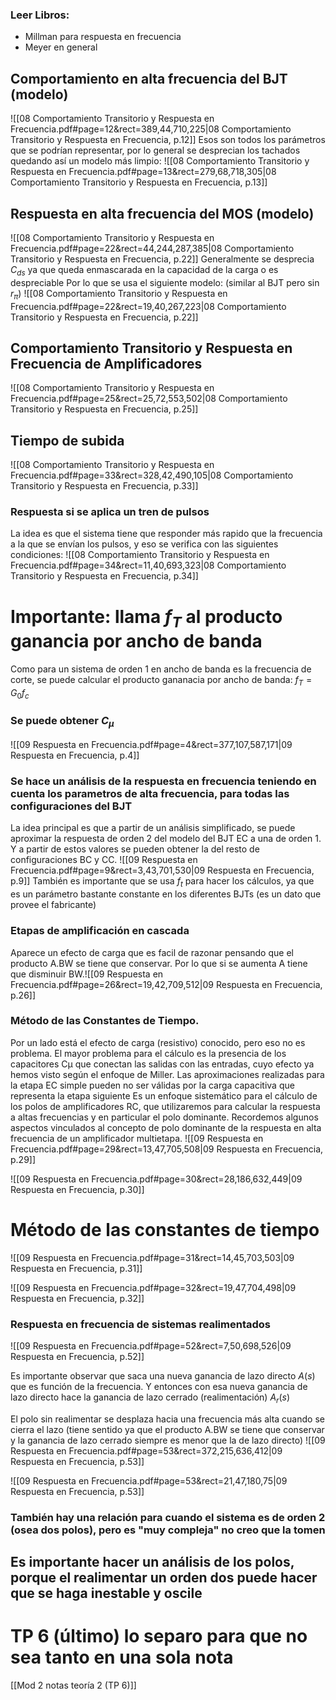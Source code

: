 ### Leer Libros:
- Millman para respuesta en frecuencia
- Meyer en general
## Comportamiento en alta frecuencia del BJT (modelo)
![[08 Comportamiento Transitorio y Respuesta en Frecuencia.pdf#page=12&rect=389,44,710,225|08 Comportamiento Transitorio y Respuesta en Frecuencia, p.12]]
Esos son todos los parámetros que se podrían representar, por lo general se desprecian los tachados quedando así un modelo más limpio:
![[08 Comportamiento Transitorio y Respuesta en Frecuencia.pdf#page=13&rect=279,68,718,305|08 Comportamiento Transitorio y Respuesta en Frecuencia, p.13]]

## Respuesta en alta frecuencia del MOS (modelo)
![[08 Comportamiento Transitorio y Respuesta en Frecuencia.pdf#page=22&rect=44,244,287,385|08 Comportamiento Transitorio y Respuesta en Frecuencia, p.22]]
Generalmente se desprecia $C_{ds}$ ya que queda enmascarada en la capacidad de la carga o es despreciable
Por lo que se usa el siguiente modelo: (similar al BJT pero sin $r_{\pi}$)
![[08 Comportamiento Transitorio y Respuesta en Frecuencia.pdf#page=22&rect=19,40,267,223|08 Comportamiento Transitorio y Respuesta en Frecuencia, p.22]]

## Comportamiento Transitorio y Respuesta en Frecuencia de Amplificadores

![[08 Comportamiento Transitorio y Respuesta en Frecuencia.pdf#page=25&rect=25,72,553,502|08 Comportamiento Transitorio y Respuesta en Frecuencia, p.25]]

## Tiempo de subida
![[08 Comportamiento Transitorio y Respuesta en Frecuencia.pdf#page=33&rect=328,42,490,105|08 Comportamiento Transitorio y Respuesta en Frecuencia, p.33]]

### Respuesta si se aplica un tren de pulsos
La idea es que el sistema tiene que responder más rapido que la frecuencia a la que se envían los pulsos, y eso se verifica con las siguientes condiciones:
![[08 Comportamiento Transitorio y Respuesta en Frecuencia.pdf#page=34&rect=11,40,693,323|08 Comportamiento Transitorio y Respuesta en Frecuencia, p.34]]

# Importante: llama $f_{T}$ al producto ganancia por ancho de banda
Como para un sistema de orden 1 en ancho de banda es la frecuencia de corte, se puede calcular el producto gananacia por ancho de banda: $f_{T}=G_{0}f_c$
### Se puede obtener $C_{\mu}$
![[09 Respuesta en Frecuencia.pdf#page=4&rect=377,107,587,171|09 Respuesta en Frecuencia, p.4]]

### Se hace un análisis de la respuesta en frecuencia teniendo en cuenta los parametros de alta frecuencia, para todas las configuraciones del BJT
La idea principal es que a partir de un análisis simplificado, se puede aproximar la respuesta de orden 2 del modelo del BJT EC a una de orden 1. Y a partir de estos valores se pueden obtener la del resto de configuraciones BC y CC.
![[09 Respuesta en Frecuencia.pdf#page=9&rect=3,43,701,530|09 Respuesta en Frecuencia, p.9]]
También es importante que se usa $f_{t}$ para hacer los cálculos, ya que es un parámetro bastante constante en los diferentes BJTs (es un dato que provee el fabricante)

### Etapas de amplificación en cascada
Aparece un efecto de carga que es facil de razonar pensando que el producto A.BW se tiene que conservar. Por lo que si se aumenta A tiene que disminuir BW.![[09 Respuesta en Frecuencia.pdf#page=26&rect=19,42,709,512|09 Respuesta en Frecuencia, p.26]]
### Método de las Constantes de Tiempo.
Por un lado está el efecto de carga (resistivo) conocido, pero eso no es problema. El mayor problema para el cálculo es la presencia de los capacitores Cμ que conectan las salidas con las entradas, cuyo efecto ya hemos visto según el enfoque de Miller. Las aproximaciones realizadas para la etapa EC simple pueden no ser válidas por la carga capacitiva que representa la etapa siguiente
Es un enfoque sistemático para el cálculo de los polos de amplificadores RC, que utilizaremos para calcular la respuesta a altas frecuencias y en particular el polo dominante. Recordemos algunos aspectos vinculados al concepto de polo dominante de la respuesta en alta frecuencia de un amplificador multietapa.
![[09 Respuesta en Frecuencia.pdf#page=29&rect=13,47,705,508|09 Respuesta en Frecuencia, p.29]]

![[09 Respuesta en Frecuencia.pdf#page=30&rect=28,186,632,449|09 Respuesta en Frecuencia, p.30]]


# Método de las constantes de tiempo
![[09 Respuesta en Frecuencia.pdf#page=31&rect=14,45,703,503|09 Respuesta en Frecuencia, p.31]]

![[09 Respuesta en Frecuencia.pdf#page=32&rect=19,47,704,498|09 Respuesta en Frecuencia, p.32]]

### Respuesta en frecuencia de sistemas realimentados
![[09 Respuesta en Frecuencia.pdf#page=52&rect=7,50,698,526|09 Respuesta en Frecuencia, p.52]]

Es importante observar que saca una nueva ganancia de lazo directo $A(s)$ que es función de la frecuencia. Y entonces con esa nueva ganancia de lazo directo hace la ganancia de lazo cerrado (realimentación) $A_{r}(s)$

El polo sin realimentar se desplaza hacia una frecuencia más alta cuando se cierra el lazo (tiene sentido ya que el producto A.BW se tiene que conservar y la ganancia de lazo cerrado siempre es menor que la de lazo directo)
![[09 Respuesta en Frecuencia.pdf#page=53&rect=372,215,636,412|09 Respuesta en Frecuencia, p.53]]

![[09 Respuesta en Frecuencia.pdf#page=53&rect=21,47,180,75|09 Respuesta en Frecuencia, p.53]]

### También hay una relación para cuando el sistema es de orden 2 (osea dos polos), pero es "muy compleja" no creo que la tomen

## Es importante hacer un análisis de los polos, porque el realimentar un orden dos puede hacer que se haga inestable y oscile



# TP 6 (último) lo separo para que no sea tanto en una sola nota
[[Mod 2 notas teoría 2 (TP 6)]]
